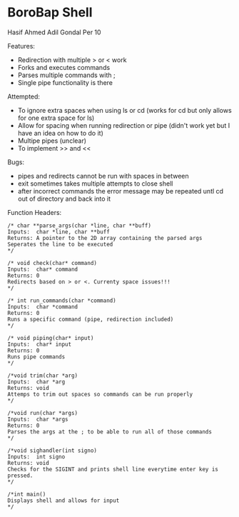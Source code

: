 # BoroBap Shell
Hasif Ahmed Adil Gondal Per 10

Features:
- Redirection with multiple > or < work
- Forks and executes commands
- Parses multiple commands with ;
- Single pipe functionality is there

Attempted:
- To ignore extra spaces when using ls or cd (works for cd but only allows for one extra space for ls)
- Allow for spacing when running redirection or pipe (didn't work yet but I have an idea on how to do it)
- Multipe pipes (unclear)
- To implement >> and <<

Bugs:
- pipes and redirects cannot be run with spaces in between 
- exit sometimes takes multiple attempts to close shell
- after incorrect commands the error message may be repeated untl cd out of directory and back into it

Function Headers:

```
/* char **parse_args(char *line, char **buff)
Inputs:  char *line, char **buff
Returns: A pointer to the 2D array containing the parsed args
Seperates the line to be executed
*/

/* void check(char* command)
Inputs:  char* command
Returns: 0
Redirects based on > or <. Currenty space issues!!!
*/

/* int run_commands(char *command)
Inputs:  char *command
Returns: 0
Runs a specific command (pipe, redirection included)
*/

/* void piping(char* input)
Inputs:  char* input
Returns: 0
Runs pipe commands
*/

/*void trim(char *arg)
Inputs:  char *arg
Returns: void
Attemps to trim out spaces so commands can be run properly
*/

/*void run(char *args)
Inputs:  char *args
Returns: 0
Parses the args at the ; to be able to run all of those commands
*/

/*void sighandler(int signo)
Inputs:  int signo
Returns: void
Checks for the SIGINT and prints shell line everytime enter key is pressed.
*/

/*int main()
Displays shell and allows for input
*/
```
